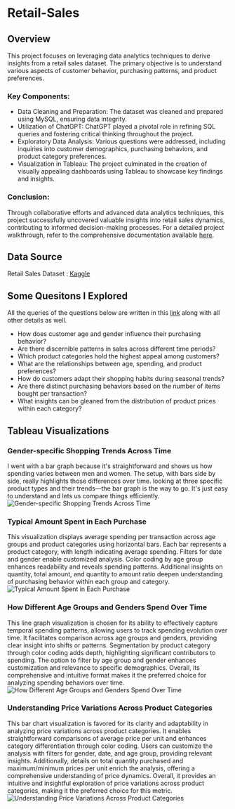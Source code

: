 # Retail-Sales

## Overview

This project focuses on leveraging data analytics techniques to derive insights from a retail sales dataset. The primary objective is to understand various aspects of customer behavior, purchasing patterns, and product preferences.

###  Key Components:
- Data Cleaning and Preparation: The dataset was cleaned and prepared using MySQL, ensuring data integrity.
- Utilization of ChatGPT: ChatGPT played a pivotal role in refining SQL queries and fostering critical thinking throughout the project.
- Exploratory Data Analysis: Various questions were addressed, including inquiries into customer demographics, purchasing behaviors, and product category preferences.
- Visualization in Tableau: The project culminated in the creation of visually appealing dashboards using Tableau to showcase key findings and insights.

### Conclusion:
Through collaborative efforts and advanced data analytics techniques, this project successfully uncovered valuable insights into retail sales dynamics, contributing to informed decision-making processes.
For a detailed project walkthrough, refer to the comprehensive documentation available [here](https://chat.openai.com/share/ffc827e0-0d0d-44f9-aa64-09175c67f5a2).

## Data Source

Retail Sales Dataset : [Kaggle](https://www.kaggle.com/datasets/mohammadtalib786/retail-sales-dataset/data) 

## Some Quesitons I Explored

All the queries of the questions below are written in this [link](https://docs.google.com/document/d/16_NAU0MkbFRbCRxEkoUAJ61tVwdl7P3K1UMS07PMvbE/edit) along with all other details as well.

- How does customer age and gender influence their purchasing behavior?
- Are there discernible patterns in sales across different time periods?
- Which product categories hold the highest appeal among customers?
- What are the relationships between age, spending, and product preferences?
- How do customers adapt their shopping habits during seasonal trends?
- Are there distinct purchasing behaviors based on the number of items bought per transaction?
- What insights can be gleaned from the distribution of product prices within each category?

## Tableau Visualizations

### Gender-specific Shopping Trends Across Time

I went with a bar graph because it's straightforward and shows us how spending varies between men and women. The setup, with bars side by side, really highlights those differences over time. looking at three specific product types and their trends—the bar graph is the way to go. It's just easy to understand and lets us compare things efficiently.
![Gender-specific Shopping Trends Across Time](https://github.com/Sanjeev-Lama/Retail-Sales/assets/158605914/47b0ba77-dbac-447e-8474-d658cb550004)

### Typical Amount Spent in Each Purchase

This visualization displays average spending per transaction across age groups and product categories using horizontal bars. Each bar represents a product category, with length indicating average spending. Filters for date and gender enable customized analysis. Color coding by age group enhances readability and reveals spending patterns. Additional insights on quantity, total amount, and quantity to amount ratio deepen understanding of purchasing behavior within each group and category.
![Typical Amount Spent in Each Purchase](https://github.com/Sanjeev-Lama/Retail-Sales/assets/158605914/dc0050a1-b19b-47dc-99ed-1cc07a1b4eab)

### How Different Age Groups and Genders Spend Over Time

This line graph visualization is chosen for its ability to effectively capture temporal spending patterns, allowing users to track spending evolution over time. It facilitates comparison across age groups and genders, providing clear insight into shifts or patterns. Segmentation by product category through color coding adds depth, highlighting significant contributors to spending. The option to filter by age group and gender enhances customization and relevance to specific demographics. Overall, its comprehensive and intuitive format makes it the preferred choice for analyzing spending behaviors over time.
![How Different Age Groups and Genders Spend Over Time](https://github.com/Sanjeev-Lama/Retail-Sales/assets/158605914/69a630e0-8e84-4449-a32b-d2f04c069243)

### Understanding Price Variations Across Product Categories

This bar chart visualization is favored for its clarity and adaptability in analyzing price variations across product categories. It enables straightforward comparisons of average price per unit and enhances category differentiation through color coding. Users can customize the analysis with filters for gender, date, and age group, providing relevant insights. Additionally, details on total quantity purchased and maximum/minimum prices per unit enrich the analysis, offering a comprehensive understanding of price dynamics. Overall, it provides an intuitive and insightful exploration of price variations across product categories, making it the preferred choice for this metric.
![Understanding Price Variations Across Product Categories](https://github.com/Sanjeev-Lama/Retail-Sales/assets/158605914/2bbb281f-3841-454b-a0e8-5d1cb338715a)



